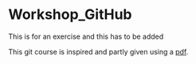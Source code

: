 # Workshop_GitHub
This is for an exercise and this has to be added

This git course is inspired and partly given using a [pdf](https://inbo.github.io/git-course/static/presentations/git.pdf).
